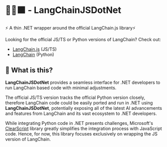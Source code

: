 
# 🦜️🔗🟪 - LangChainJSDotNet
  
⚡ A thin .NET wrapper around the official LangChain.js library⚡

Looking for the official JS/TS or Python versions of LangChain? Check out:

* [LangChain.js](https://github.com/hwchase17/langchainjs) (JS/TS)
* [LangChain](https://github.com/hwchase17/langchain) (Python)


## 🤔 What is this?

**LangChainJSDotNet** provides a seamless interface for .NET developers to run LangChain based code with minimal adjustments.

The official JS/TS version tracks the official Python version closely, therefore LangChain code could be easily ported and run in .NET using **LangChainJSDotNet**, potentially exposing all of the latest AI advancements and features from LangChain and its vast ecosystem to .NET developers.

While integrating Python code in .NET presents challenges, Microsoft's [ClearScript](https://github.com/microsoft/ClearScript) library greatly simplifies the integration process with JavaScript code. Hence, for now, this library focuses exclusively on wrapping the JS version of LangChain.

